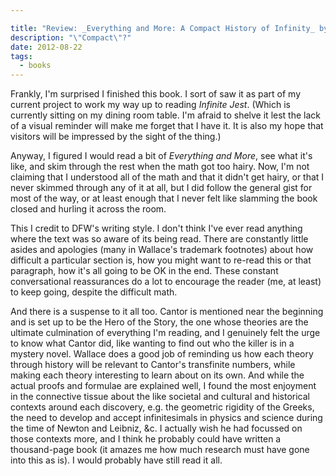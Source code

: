 ```yaml
---

title: "Review: _Everything and More: A Compact History of Infinity_ by David Foster Wallace"
description: "\"Compact\"?"
date: 2012-08-22
tags:
  - books
---
```


Frankly, I'm surprised I finished this book. I sort of saw it as part of my current project to work my way up to reading _Infinite Jest_. (Which is currently sitting on my dining room table. I'm afraid to shelve it lest the lack of a visual reminder will make me forget that I have it. It is also my hope that visitors will be impressed by the sight of the thing.) 

Anyway, I figured I would read a bit of _Everything and More_, see what it's like, and skim through the rest when the math got too hairy. Now, I'm not claiming that I understood all of the math and that it didn't get hairy, or that I never skimmed through any of it at all, but I did follow the general gist for most of the way, or at least enough that I never felt like slamming the book closed and hurling it across the room. 

This I credit to DFW's writing style. I don't think I've ever read anything where the text was so aware of its being read. There are constantly little asides and apologies (many in Wallace's trademark footnotes) about how difficult a particular section is, how you might want to re-read this or that paragraph, how it's all going to be OK in the end. These constant conversational reassurances do a lot to encourage the reader (me, at least) to keep going, despite the difficult math. 

And there is a suspense to it all too. Cantor is mentioned near the beginning and is set up to be the Hero of the Story, the one whose theories are the ultimate culmination of everything I'm reading, and I genuinely felt the urge to know what Cantor did, like wanting to find out who the killer is in a mystery novel. Wallace does a good job of reminding us how each theory through history will be relevant to Cantor's transfinite numbers, while making each theory interesting to learn about on its own. And while the actual proofs and formulae are explained well, I found the most enjoyment in the connective tissue about the like societal and cultural and historical contexts around each discovery, e.g. the geometric rigidity of the Greeks, the need to develop and accept infinitesimals in physics and science during the time of Newton and Leibniz, &c. I actually wish he had focussed on those contexts more, and I think he probably could have written a thousand-page book (it amazes me how much research must have gone into this as is). I would probably have still read it all.
